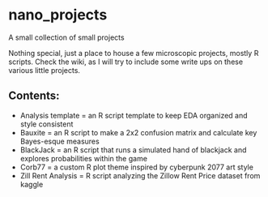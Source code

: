 # nano_projects
A small collection of small projects

Nothing special, just a place to house a few microscopic projects, mostly R scripts.  Check the wiki, as I will try to include some write ups on these various little projects.

## Contents:
- Analysis template = an R script template to keep EDA organized and style consistent
- Bauxite = an R script to make a 2x2 confusion matrix and calculate key Bayes-esque measures
- BlackJack = an R script that runs a simulated hand of blackjack and explores probabilities within the game
- Corb77 = a custom R plot theme inspired by cyberpunk 2077 art style
- Zill Rent Analysis = R script analyzing the Zillow Rent Price dataset from kaggle
